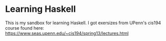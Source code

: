 Learning Haskell
================
This is my sandbox for learning Haskell.
I got exersizes from UPenn's cis194 course found here: https://www.seas.upenn.edu/~cis194/spring13/lectures.html
